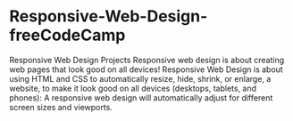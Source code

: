 # Responsive-Web-Design-freeCodeCamp
Responsive Web Design Projects
Responsive web design is about creating web pages that look good on all devices!
Responsive Web Design is about using HTML and CSS to automatically resize, hide, shrink, or enlarge, a website, to make it look good on all devices (desktops, tablets, and phones):
A responsive web design will automatically adjust for different screen sizes and viewports.
